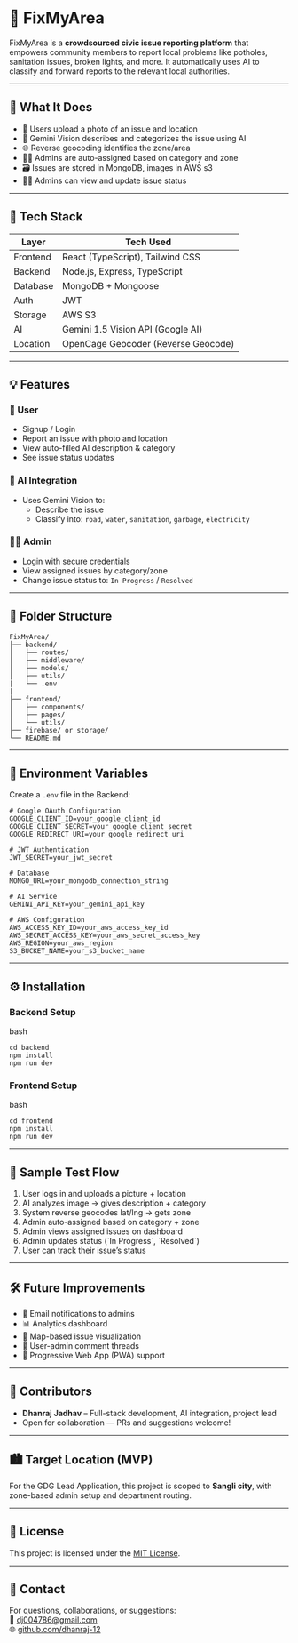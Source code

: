 # 🚧 FixMyArea

FixMyArea is a **crowdsourced civic issue reporting platform** that empowers community members to report local problems like potholes, sanitation issues, broken lights, and more. It automatically uses AI to classify and forward reports to the relevant local authorities.

---

## 📸 What It Does

- 📍 Users upload a photo of an issue and location
- 🤖 Gemini Vision describes and categorizes the issue using AI
- 🌐 Reverse geocoding identifies the zone/area
- 🧑‍💼 Admins are auto-assigned based on category and zone
- 🗃️ Issues are stored in MongoDB, images in AWS s3
- 👨‍💼 Admins can view and update issue status

---

## 🚀 Tech Stack

| Layer      | Tech Used                         |
|-----------|-----------------------------------|
| Frontend  | React (TypeScript), Tailwind CSS   |
| Backend   | Node.js, Express, TypeScript       |
| Database  | MongoDB + Mongoose                 |
| Auth      | JWT                                |
| Storage   | AWS S3      |
| AI        | Gemini 1.5 Vision API (Google AI)  |
| Location  | OpenCage Geocoder (Reverse Geocode)|

---

## 💡 Features

### 👤 User
- Signup / Login
- Report an issue with photo and location
- View auto-filled AI description & category
- See issue status updates

### 🧠 AI Integration
- Uses Gemini Vision to:
  - Describe the issue
  - Classify into: `road`, `water`, `sanitation`, `garbage`, `electricity`

### 🧑‍💼 Admin
- Login with secure credentials
- View assigned issues by category/zone
- Change issue status to: `In Progress` / `Resolved`

---

## 📁 Folder Structure
```
FixMyArea/
├── backend/
│   ├── routes/
│   ├── middleware/
│   ├── models/
│   ├── utils/
|   └── .env
|   
├── frontend/
│   ├── components/
│   ├── pages/
│   └── utils/
├── firebase/ or storage/
└── README.md
```

---

## 🔐 Environment Variables

Create a `.env` file in the Backend:

```
# Google OAuth Configuration
GOOGLE_CLIENT_ID=your_google_client_id
GOOGLE_CLIENT_SECRET=your_google_client_secret
GOOGLE_REDIRECT_URI=your_google_redirect_uri

# JWT Authentication
JWT_SECRET=your_jwt_secret

# Database
MONGO_URL=your_mongodb_connection_string

# AI Service
GEMINI_API_KEY=your_gemini_api_key

# AWS Configuration
AWS_ACCESS_KEY_ID=your_aws_access_key_id
AWS_SECRET_ACCESS_KEY=your_aws_secret_access_key
AWS_REGION=your_aws_region
S3_BUCKET_NAME=your_s3_bucket_name 
```

---

## ⚙️ Installation

### Backend Setup

bash
```
cd backend
npm install
npm run dev
```

### Frontend Setup
bash
```
cd frontend
npm install
npm run dev
```

---

## 🧪 Sample Test Flow

1. User logs in and uploads a picture + location  
2. AI analyzes image → gives description + category  
3. System reverse geocodes lat/lng → gets zone  
4. Admin auto-assigned based on category + zone  
5. Admin views assigned issues on dashboard  
6. Admin updates status (\`In Progress\`, \`Resolved\`)  
7. User can track their issue’s status  

---

## 🛠️ Future Improvements

- 📨 Email notifications to admins
- 📊 Analytics dashboard
- 📌 Map-based issue visualization
- 🧵 User-admin comment threads
- 📱 Progressive Web App (PWA) support

---

## 🙋 Contributors

- **Dhanraj Jadhav** – Full-stack development, AI integration, project lead  
- Open for collaboration — PRs and suggestions welcome!

---

## 🏙️ Target Location (MVP)

For the GDG Lead Application, this project is scoped to **Sangli city**, with zone-based admin setup and department routing.

---

## 📄 License

This project is licensed under the [MIT License](LICENSE).

---

## 💬 Contact

For questions, collaborations, or suggestions:  
📧 dj004786@gmail.com  
🌐 [github.com/dhanraj-12](https://github.com/dhanraj-12)